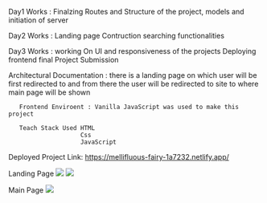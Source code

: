 Day1 Works : Finalzing Routes and Structure of the project,
             models and initiation of server

Day2 Works : Landing page Contruction 
            searching functionalities 


Day3 Works : working On UI and responsiveness of the projects 
             Deploying frontend 
             final Project Submission 


Architectural Documentation : there is a landing page on which user will be first redirected to and from there the user will be redirected to site to where main page  will be shown 


       Frontend Enviroent : Vanilla JavaScript was used to make this project
       
       Teach Stack Used HTML
                        Css 
                        JavaScript 
Deployed Project Link:  https://mellifluous-fairy-1a7232.netlify.app/

Landing Page 
<img src ="https://github.com/AakashGaurab/light-deer-8425/blob/main/Screenshot%20(870).png">
<img src="https://github.com/AakashGaurab/light-deer-8425/blob/main/Screenshot%20(871).png">

Main Page 
<img src="https://github.com/AakashGaurab/light-deer-8425/blob/main/Screenshot%20(872).png">

